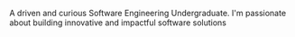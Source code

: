 A driven and curious Software Engineering Undergraduate. I'm passionate about building innovative and impactful software solutions


